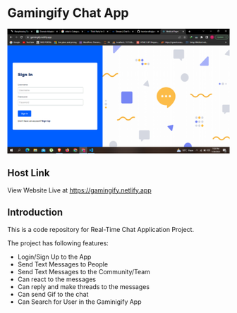 # Gamingify Chat App

<img src="screenshots/ss1.png" alt="GAMINIGIFY">

## Host Link
View Website Live at https://gamingify.netlify.app

## Introduction
This is a code repository for Real-Time Chat Application Project.

The project has following features:

- Login/Sign Up to the App
- Send Text Messages to People
- Send Text Messages to the Community/Team
- Can react to the messages
- Can reply and make threads to the messages
- Can send Gif to the chat
- Can Search for User in the Gaminigify App
